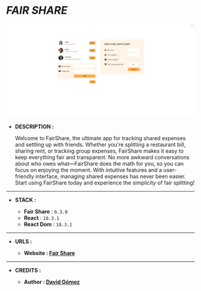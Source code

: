 # _FAIR SHARE_

![THUMBNAIL](resources/img/Thumbnail.png)

- **DESCRIPTION :**

  Welcome to FairShare, the ultimate app for tracking shared expenses and settling up with friends. Whether you're splitting a restaurant bill, sharing rent, or tracking group expenses, FairShare makes it easy to keep everything fair and transparent. No more awkward conversations about who owes what—FairShare does the math for you, so you can focus on enjoying the moment. With intuitive features and a user-friendly interface, managing shared expenses has never been easier. Start using FairShare today and experience the simplicity of fair splitting!

---

- **STACK :**

  - **Fair Share** : `0.3.0`
  - **React** : `18.3.1`
  - **React Dom** : `18.3.1`

---

- **URLS :**

  - **Website : [Fair Share](https://dagt-fair-share.netlify.app)**

---

- **CREDITS :**

  - **Author : [David Gómez](https://github.com/DavidGomezToca)**